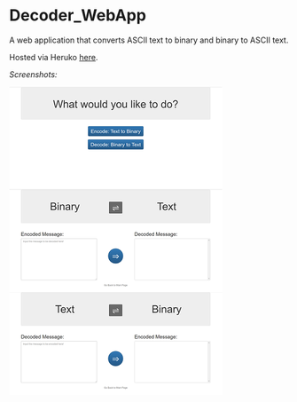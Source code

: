 # Decoder_WebApp

A web application that converts ASCII text to binary and binary to ASCII text.
 
 Hosted via Heruko [here](https://decoder-webapp-aru2612.herokuapp.com/).
 
 _Screenshots:_
 
 ![](https://github.com/Aru2612/Decoder_WebApp/blob/master/templates/image.png "Screenshots of the webpage")
